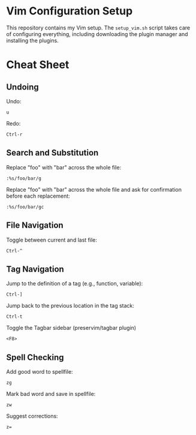 # Vim Configuration Setup

This repository contains my Vim setup. The `setup_vim.sh` script takes care of configuring everything, including downloading the plugin manager and installing the plugins.

# Cheat Sheet

## Undoing
Undo:
```vim
u
```
Redo:
```vim
Ctrl-r
```

## Search and Substitution
Replace "foo" with "bar" across the whole file:
```vim
:%s/foo/bar/g
```
Replace "foo" with "bar" across the whole file and ask for confirmation before each replacement:
```vim
:%s/foo/bar/gc
```

## File Navigation
Toggle between current and last file:
```vim
Ctrl-^
```

## Tag Navigation
Jump to the definition of a tag (e.g., function, variable):
```vim
Ctrl-]
```
Jump back to the previous location in the tag stack:
```vim
Ctrl-t
```
Toggle the Tagbar sidebar (preservim/tagbar plugin)
```vim
<F8>
```
## Spell Checking
Add good word to spellfile:
```vim
zg
```
Mark bad word and save in spellfile:
```vim
zw
```
Suggest corrections:
```vim
z=
```
